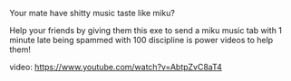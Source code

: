 Your mate have shitty music taste like miku?

Help your friends by giving them this exe to send a miku music tab with 1 minute late being spammed with 100 discipline is power videos to help them!

video: https://www.youtube.com/watch?v=AbtpZvC8aT4
